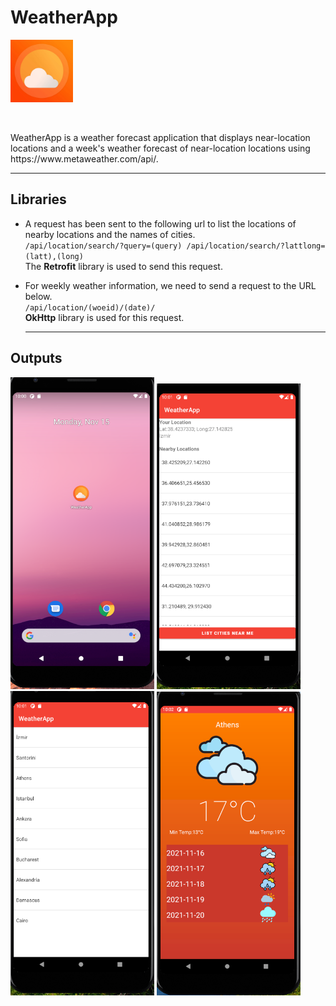# WeatherApp

<p float="left">
  <img src="https://github.com/isilay-subasi/WeatherApp/blob/main/images/icon.png" width="100" />

</p><br>

<p>
WeatherApp is a weather forecast application that displays near-location locations and a week's weather forecast of near-location locations using https://www.metaweather.com/api/.

</p><hr>


## Libraries

+ A request has been sent to the following url to list the locations of nearby locations and the names of cities. <br>
` /api/location/search/?query=(query) /api/location/search/?lattlong=(latt),(long) ` <br>
The  **Retrofit** library is used to send this request.

+ For weekly weather information, we need to send a request to the URL below.<br>
` /api/location/(woeid)/(date)/ ` <br>
**OkHttp** library is used for this request. <hr>

## Outputs
<p float="left">
  <img src="https://github.com/isilay-subasi/WeatherApp/blob/main/images/birinci.PNG" width="230" />
  <img src="https://github.com/isilay-subasi/WeatherApp/blob/main/images/ikinci.PNG" width="230" />
  <img src="https://github.com/isilay-subasi/WeatherApp/blob/main/images/ucuncu.PNG" width="230" />
  <img src="https://github.com/isilay-subasi/WeatherApp/blob/main/images/d%C3%B6rd%C3%BCnc%C3%BC.PNG" width="230" />
</p><br>
